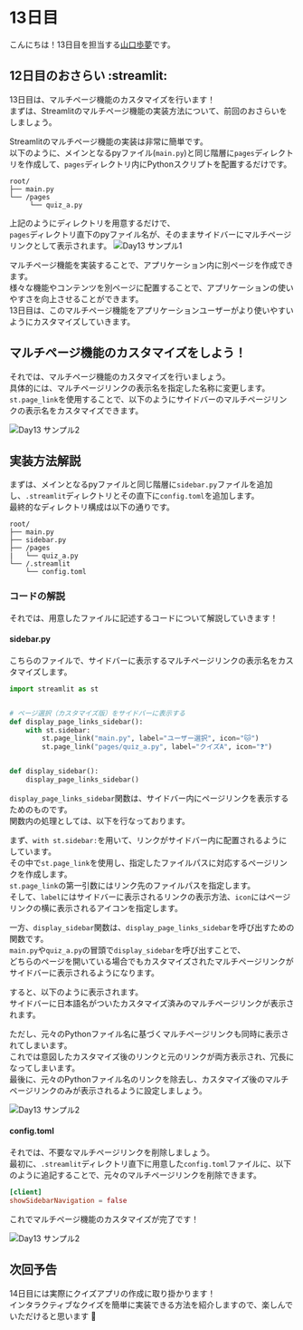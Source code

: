 # 13日目

こんにちは！13日目を担当する[山口歩夢](https://x.com/Yamaguchi_aaaaa)です。

## 12日目のおさらい :streamlit:
13日目は、マルチページ機能のカスタマイズを行います！  
まずは、Streamlitのマルチページ機能の実装方法について、前回のおさらいをしましょう。 

Streamlitのマルチページ機能の実装は非常に簡単です。  
以下のように、メインとなるpyファイル(`main.py`)と同じ階層に`pages`ディレクトリを作成して、`pages`ディレクトリ内にPythonスクリプトを配置するだけです。

```
root/
├── main.py
└── /pages
     └── quiz_a.py
```

上記のようにディレクトリを用意するだけで、  
`pages`ディレクトリ直下のpyファイル名が、そのままサイドバーにマルチページリンクとして表示されます。
![Day13 サンプル1](app/static/day3_work2_example1.png "カスタマイズ前のマルチページ")

マルチページ機能を実装することで、アプリケーション内に別ページを作成できます。  
様々な機能やコンテンツを別ページに配置することで、アプリケーションの使いやすさを向上させることができます。  
13日目は、このマルチページ機能をアプリケーションユーザーがより使いやすいようにカスタマイズしていきます。   


## マルチページ機能のカスタマイズをしよう！
それでは、マルチページ機能のカスタマイズを行いましょう。  
具体的には、マルチページリンクの表示名を指定した名称に変更します。  
`st.page_link`を使用することで、以下のようにサイドバーのマルチページリンクの表示名をカスタマイズできます。

![Day13 サンプル2](app/static/day3_work2_example2.png "カスタマイズ後のマルチページ")

## 実装方法解説
まずは、メインとなるpyファイルと同じ階層に`sidebar.py`ファイルを追加し、`.streamlit`ディレクトリとその直下に`config.toml`を追加します。  
最終的なディレクトリ構成は以下の通りです。
```
root/
├── main.py
├── sidebar.py
├── /pages
|   └── quiz_a.py
└── /.streamlit
    └── config.toml
```

### コードの解説
それでは、用意したファイルに記述するコードについて解説していきます！

#### sidebar.py
こちらのファイルで、サイドバーに表示するマルチページリンクの表示名をカスタマイズします。
```py
import streamlit as st


# ページ選択（カスタマイズ版）をサイドバーに表示する
def display_page_links_sidebar():
    with st.sidebar:
        st.page_link("main.py", label="ユーザー選択", icon="🐱")
        st.page_link("pages/quiz_a.py", label="クイズA", icon="❓️")


def display_sidebar():
    display_page_links_sidebar()
```
  
`display_page_links_sidebar`関数は、サイドバー内にページリンクを表示するためのものです。  
関数内の処理としては、以下を行なっております。

まず、`with st.sidebar:`を用いて、リンクがサイドバー内に配置されるようにしています。  
その中で`st.page_link`を使用し、指定したファイルパスに対応するページリンクを作成します。  
`st.page_link`の第一引数にはリンク先のファイルパスを指定します。  
そして、`label`にはサイドバーに表示されるリンクの表示方法、`icon`にはページリンクの横に表示されるアイコンを指定します。  

一方、`display_sidebar`関数は、`display_page_links_sidebar`を呼び出すための関数です。  
`main.py`や`quiz_a.py`の冒頭で`display_sidebar`を呼び出すことで、  
どちらのページを開いている場合でもカスタマイズされたマルチページリンクがサイドバーに表示されるようになります。

すると、以下のように表示されます。  
サイドバーに日本語名がついたカスタマイズ済みのマルチページリンクが表示されます。

ただし、元々のPythonファイル名に基づくマルチページリンクも同時に表示されてしまいます。  
これでは意図したカスタマイズ後のリンクと元のリンクが両方表示され、冗長になってしまいます。  
最後に、元々のPythonファイル名のリンクを除去し、カスタマイズ後のマルチページリンクのみが表示されるように設定しましょう。

![Day13 サンプル2](app/static/day3_work2_example3.png "カスタマイズしたマルチページリンクを表示")


#### config.toml
それでは、不要なマルチページリンクを削除しましょう。  
最初に、`.streamlit`ディレクトリ直下に用意した`config.toml`ファイルに、以下のように追記することで、元々のマルチページリンクを削除できます。

```toml
[client]
showSidebarNavigation = false
```
これでマルチページ機能のカスタマイズが完了です！

![Day13 サンプル2](app/static/day3_work2_example2.png "カスタマイズ後のマルチページ")




## 次回予告

14日目には実際にクイズアプリの作成に取り掛かります！  
インタラクティブなクイズを簡単に実装できる方法を紹介しますので、楽しんでいただけると思います :santa:
